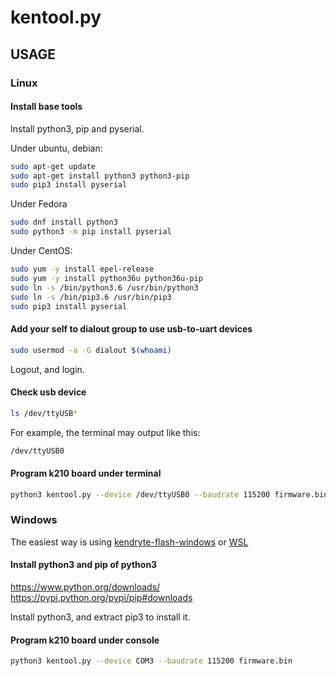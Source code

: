 # kentool.py

## USAGE

### Linux

#### Install base tools

Install python3, pip and pyserial.

Under ubuntu, debian:

```bash
sudo apt-get update
sudo apt-get install python3 python3-pip
sudo pip3 install pyserial
```

Under Fedora

```bash
sudo dnf install python3
sudo python3 -m pip install pyserial
```

Under CentOS:

```bash
sudo yum -y install epel-release
sudo yum -y install python36u python36u-pip
sudo ln -s /bin/python3.6 /usr/bin/python3
sudo ln -s /bin/pip3.6 /usr/bin/pip3
sudo pip3 install pyserial
```

#### Add your self to dialout group to use usb-to-uart devices

```bash
sudo usermod -a -G dialout $(whoami)
```

Logout, and login.

#### Check usb device

```bash
ls /dev/ttyUSB*
```

For example, the terminal may output like this:

```bash
/dev/ttyUSB0
```

#### Program k210 board under terminal

```bash
python3 kentool.py --device /dev/ttyUSB0 --baudrate 115200 firmware.bin
```

### Windows

The easiest way is using [kendryte-flash-windows](https://github.com/kendryte/kendryte-flash-windows) or [WSL](https://en.wikipedia.org/wiki/Windows_Subsystem_for_Linux)

#### Install python3 and pip of python3

https://www.python.org/downloads/
https://pypi.python.org/pypi/pip#downloads

Install python3, and extract pip3 to install it.

#### Program k210 board under console

```bash
python3 kentool.py --device COM3 --baudrate 115200 firmware.bin
```
